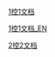 [1控1文档](docs/sources/starai.md)

[1控1文档_EN](docs/sources/starai_en.md)

[2控2文档](docs/sources/bi_starai.md)

